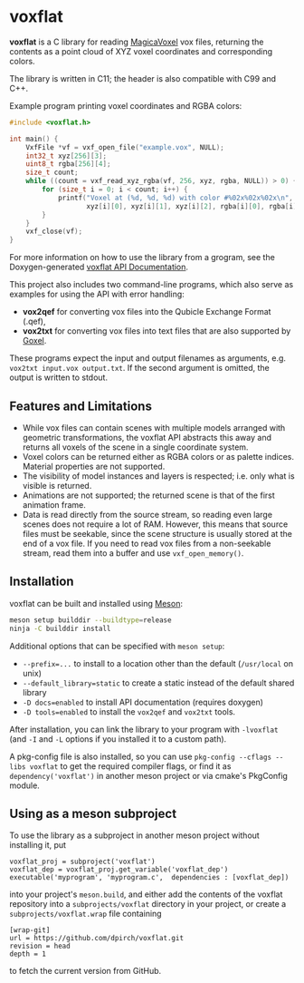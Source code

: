 # voxflat
**voxflat** is a C library for reading [MagicaVoxel](https://ephtracy.github.io/) vox files,
returning the contents as a point cloud of XYZ voxel coordinates and corresponding colors.

The library is written in C11; the header is also compatible with C99 and C++.

Example program printing voxel coordinates and RGBA colors:
```c
#include <voxflat.h>

int main() {
    VxfFile *vf = vxf_open_file("example.vox", NULL);
    int32_t xyz[256][3];
    uint8_t rgba[256][4];
    size_t count;
    while ((count = vxf_read_xyz_rgba(vf, 256, xyz, rgba, NULL)) > 0) {
        for (size_t i = 0; i < count; i++) {
            printf("Voxel at (%d, %d, %d) with color #%02x%02x%02x\n",
                   xyz[i][0], xyz[i][1], xyz[i][2], rgba[i][0], rgba[i][1], rgba[i][2]);
        }
    }
    vxf_close(vf);
}
```
For more information on how to use the library from a grogram, see the
Doxygen-generated [voxflat API Documentation](https://dpirch.github.io/voxflat).

This project also includes two command-line programs, which also serve as examples for using the API
with error handling:
- **vox2qef** for converting vox files into the Qubicle Exchange Format (.qef),
- **vox2txt** for converting vox files into text files that are also supported by [Goxel](https://goxel.xyz/).

These programs expect the input and output filenames as arguments, e.g. `vox2txt input.vox output.txt`.
If the second argument is omitted, the output is written to stdout.

## Features and Limitations
- While vox files can contain scenes with multiple models arranged with geometric transformations, the voxflat
  API abstracts this away and returns all voxels of the scene in a single coordinate system.
- Voxel colors can be returned either as RGBA colors or as palette indices. Material properties
  are not supported. 
- The visibility of model instances and layers is respected; i.e. only what is visible is returned.
- Animations are not supported; the returned scene is that of the first animation frame.
- Data is read directly from the source stream, so reading even large scenes does not require a lot of RAM.
  However, this means that source files must be seekable, since the scene structure is usually stored
  at the end of a vox file. If you need to read vox files from a non-seekable stream, read them into a
  buffer and use `vxf_open_memory()`. 

## Installation
voxflat can be built and installed using [Meson](https://mesonbuild.com/):
```sh
meson setup builddir --buildtype=release
ninja -C builddir install
```
Additional options that can be specified with `meson setup`:
- `--prefix=...` to install to a location other than the default (`/usr/local` on unix)
- `--default_library=static` to create a static instead of the default shared library
- `-D docs=enabled` to install API documentation (requires doxygen)
- `-D tools=enabled` to install the `vox2qef` and `vox2txt` tools.

After installation, you can link the library to your program with `-lvoxflat` (and `-I` and `-L` options
if you installed it to a custom path).

A pkg-config file is also installed, so you can use `pkg-config --cflags --libs voxflat` to get the
required compiler flags, or find it as `dependency('voxflat')` in another meson project or via cmake's PkgConfig
module.

## Using as a meson subproject
To use the library as a subproject in another meson project without installing it, put
```meson
voxflat_proj = subproject('voxflat')
voxflat_dep = voxflat_proj.get_variable('voxflat_dep')
executable('myprogram', 'myprogram.c',  dependencies : [voxflat_dep])
```
into your project's `meson.build`, and either add the contents of the voxflat repository into a
`subprojects/voxflat` directory in your project, or create a `subprojects/voxflat.wrap` file containing
```
[wrap-git]
url = https://github.com/dpirch/voxflat.git
revision = head
depth = 1
```
to fetch the current version from GitHub.
